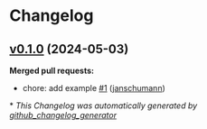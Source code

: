 # Changelog

## [v0.1.0](https://github.com/Schumann-IT/terraform-azuread-b2c-app-registration/tree/v0.1.0) (2024-05-03)

**Merged pull requests:**

- chore: add example [\#1](https://github.com/Schumann-IT/terraform-azuread-b2c-app-registration/pull/1) ([janschumann](https://github.com/janschumann))



\* *This Changelog was automatically generated by [github_changelog_generator](https://github.com/github-changelog-generator/github-changelog-generator)*
